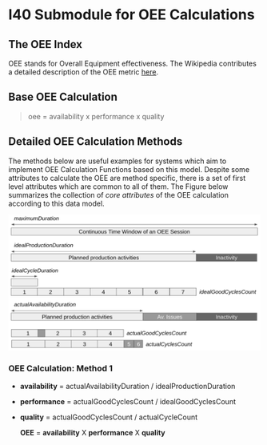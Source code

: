 # I40 Submodule for OEE Calculations

## The OEE Index

OEE stands for Overall Equipment effectiveness. 
The Wikipedia contributes a detailed description of the OEE metric [here](https://en.wikipedia.org/wiki/Overall_equipment_effectiveness).

## Base OEE Calculation

> oee = availability x performance x quality 


## Detailed OEE Calculation Methods 

The methods below are useful examples for systems which aim to implement OEE Calculation Functions based on this model. Despite some attributes to calculate the OEE are method specific, there is a set of first level attributes which are common to all of them. The Figure below summarizes the collection of *core attributes* of the OEE calculation according to this data model.

![MCore OEE Attributes](oee_calculation_attributes.png "Core OEE attributes")

### OEE Calculation: Method 1

* **availability** = actualAvailabilityDuration / idealProductionDuration

* **performance** = actualGoodCyclesCount / idealGoodCyclesCount

* **quality** = actualGoodCyclesCount / actualCycleCount 

    **OEE** = **availability** X **performance** X **quality**

